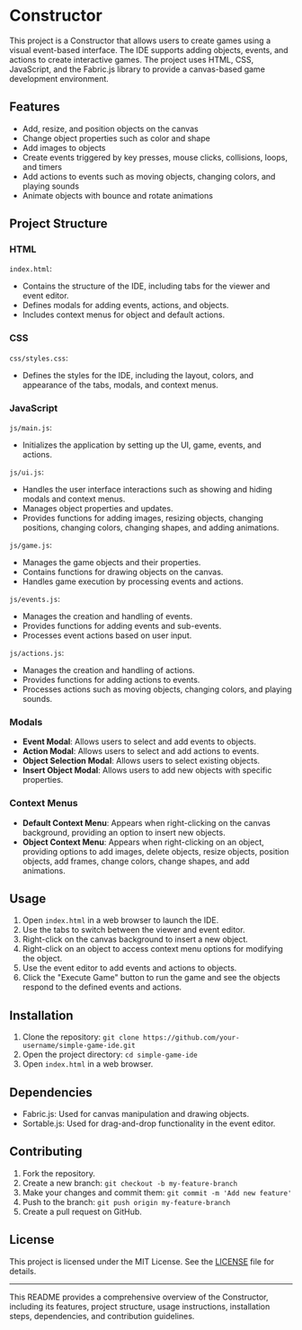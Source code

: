 # Constructor

This project is a Constructor that allows users to create games using a visual event-based interface. The IDE supports adding objects, events, and actions to create interactive games. The project uses HTML, CSS, JavaScript, and the Fabric.js library to provide a canvas-based game development environment.

## Features

- Add, resize, and position objects on the canvas
- Change object properties such as color and shape
- Add images to objects
- Create events triggered by key presses, mouse clicks, collisions, loops, and timers
- Add actions to events such as moving objects, changing colors, and playing sounds
- Animate objects with bounce and rotate animations

## Project Structure

### HTML

`index.html`:
- Contains the structure of the IDE, including tabs for the viewer and event editor.
- Defines modals for adding events, actions, and objects.
- Includes context menus for object and default actions.

### CSS

`css/styles.css`:
- Defines the styles for the IDE, including the layout, colors, and appearance of the tabs, modals, and context menus.

### JavaScript

`js/main.js`:
- Initializes the application by setting up the UI, game, events, and actions.

`js/ui.js`:
- Handles the user interface interactions such as showing and hiding modals and context menus.
- Manages object properties and updates.
- Provides functions for adding images, resizing objects, changing positions, changing colors, changing shapes, and adding animations.

`js/game.js`:
- Manages the game objects and their properties.
- Contains functions for drawing objects on the canvas.
- Handles game execution by processing events and actions.

`js/events.js`:
- Manages the creation and handling of events.
- Provides functions for adding events and sub-events.
- Processes event actions based on user input.

`js/actions.js`:
- Manages the creation and handling of actions.
- Provides functions for adding actions to events.
- Processes actions such as moving objects, changing colors, and playing sounds.

### Modals

- **Event Modal**: Allows users to select and add events to objects.
- **Action Modal**: Allows users to select and add actions to events.
- **Object Selection Modal**: Allows users to select existing objects.
- **Insert Object Modal**: Allows users to add new objects with specific properties.

### Context Menus

- **Default Context Menu**: Appears when right-clicking on the canvas background, providing an option to insert new objects.
- **Object Context Menu**: Appears when right-clicking on an object, providing options to add images, delete objects, resize objects, position objects, add frames, change colors, change shapes, and add animations.

## Usage

1. Open `index.html` in a web browser to launch the IDE.
2. Use the tabs to switch between the viewer and event editor.
3. Right-click on the canvas background to insert a new object.
4. Right-click on an object to access context menu options for modifying the object.
5. Use the event editor to add events and actions to objects.
6. Click the "Execute Game" button to run the game and see the objects respond to the defined events and actions.

## Installation

1. Clone the repository: `git clone https://github.com/your-username/simple-game-ide.git`
2. Open the project directory: `cd simple-game-ide`
3. Open `index.html` in a web browser.

## Dependencies

- Fabric.js: Used for canvas manipulation and drawing objects.
- Sortable.js: Used for drag-and-drop functionality in the event editor.

## Contributing

1. Fork the repository.
2. Create a new branch: `git checkout -b my-feature-branch`
3. Make your changes and commit them: `git commit -m 'Add new feature'`
4. Push to the branch: `git push origin my-feature-branch`
5. Create a pull request on GitHub.

## License

This project is licensed under the MIT License. See the [LICENSE](LICENSE) file for details.

---

This README provides a comprehensive overview of the Constructor, including its features, project structure, usage instructions, installation steps, dependencies, and contribution guidelines.
